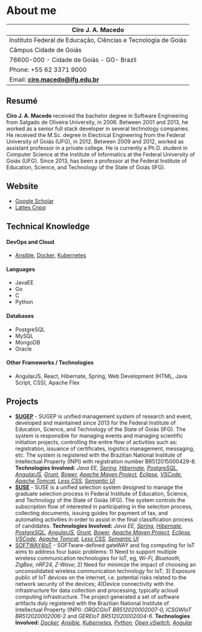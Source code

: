 # About me 

|Ciro J. A. Macedo                                            |
| ----------------------------------------------------------- |
|Instituto Federal de Educação, Ciências e Tecnologia de Goiás|
|Câmpus Cidade de Goiás                                       |
|76600-000 - Cidade de Goiás - GO- Brazil                     |
|Phone: +55 62 3371 9000                                      |
|Email: <b>ciro.macedo@ifg.edu.br</b>                         |
## Resumé
<b>Ciro J. A. Macedo</b> received the bachelor degree in Software Engineering from Salgado de Oliveira University, in 2006. Between 2001 and 2013, he worked as a senior full stack  developer in several technology companies. He received the M.Sc. degree in Electrical Engineering from the Federal University of Goiás (UFG), in 2012. Between 2009 and 2012, worked as assistant professor in a private college. He is currently a Ph.D. student in Computer Science at the Institute of Informatics at the Federal University of Goiás (UFG). Since 2013, has been a professor at the Federal Institute of Education, Science, and Technology of the State of Goiás (IFG).

## Website
- [Google Scholar](https://scholar.google.com.br/citations?user=GMxi-B8AAAAJ)
- [Lattes Cnpq](http://lattes.cnpq.br/7461921402514789)

## Technical Knowledge
#### DevOps and Cloud
- [Ansible](https://www.ansible.com/), [Docker](https://www.docker.com/), [Kubernetes](https://kubernetes.io/)
#### Languages
- JavaEE 
- Go 
- C 
- Python
#### Databases
- PostgreSQL
- MySQL
- MongoDB
- Oracle
#### Other Frameworks / Technologies
- AngularJS, React, Hibernate, Spring, Web Development (HTML, Java Script, CSS), Apache Flex 

## Projects
- <b>[SUGEP](https://sugep.ifg.edu.br/eventos/#/)</b> - SUGEP is unified management system of research and event, developed and maintained since 2013 for the Federal Institute of Education, Science, and Technology of the State of Goiás (IFG). The system is responsible for managing events and managing scientific initiation projects, controlling the entire flow of activities such as: registration, issuance of certificates, logistics management, messaging, etc. The system is registered with the Brazilian National Institute of Intellectual Property (INPI) with registration number BR512015000429-8. __Technologies Involved:__ *Java EE, [Spring](https://spring.io), [Hibernate](https://hibernate.org/), [PostgreSQL](https://www.postgresql.org/), [AngularJS](https://angularjs.org/), [Grunt](https://gruntjs.com/), [Bower](https://bower.io/), [Apache Maven Project](https://maven.apache.org/what-is-maven.html), [Eclipse](https://www.eclipse.org/), [VSCode](https://code.visualstudio.com/), [Apache Tomcat](https://tomcat.apache.org/), [Less CSS](https://lesscss.org/), [Semantic UI](https://semantic-ui.com/)*
- <b>[SUSE](http://suse.ifg.edu.br/suse/#/)</b> - SUSE is a unified selection system designed to manage the graduate selection process in Federal Institute of Education, Science, and Technology of the State of Goiás (IFG). The system controls the subscription flow of interested in participating in the selection process, collecting documents, issuing guides for payment of tax, and automating activities in order to assist in the final classification process of candidates. __Technologies Involved:__ *Java EE, [Spring](https://spring.io), [Hibernate](https://hibernate.org/), [PostgreSQL](https://www.postgresql.org/), [AngularJS](https://angularjs.org/), [Grunt](https://gruntjs.com/), [Bower](https://bower.io/), [Apache Maven Project](https://maven.apache.org/what-is-maven.html), [Eclipse](https://www.eclipse.org/), [VSCode](https://code.visualstudio.com/), [Apache Tomcat](https://tomcat.apache.org/), [Less CSS](https://lesscss.org/), [Semantic UI](https://semantic-ui.com/)*
- [SOFTWAY4IoT](https://github.com/sw4iot) - SOFTware-defined gateWAY and fog computing for IoT aims to address four basic problems: 1) Need to support multiple wireless communication technologies for IoT, eg, *Wi-Fi, Bluetooth, ZigBee, nRF24, Z-Wave*; 2) Need for minimize the impact of choosing an unconsolidated wireless communication technology for IoT; 3) Exposure public of IoT devices on the internet, i.e. potential risks related to the network security of the devices; 4)Device connectivity with the infrastructure for data collection and processing, typically acloud computing infrastructure. The project generated a set of software artifacts duly registered with the Brazilian National Institute of Intellectual Property (INPI): _ORQCGIoT BR512020002007-0, ICSGWIoT BR512020002006-2_ and _GEREIoT BR512020002004-6_. __Technologies Involved:__ *[Docker](https://www.docker.com/), [Ansible](https://www.ansible.com/), [Kubernetes](https://kubernetes.io/), [Python](https://www.python.org/), [Open vSwitch](https://www.openvswitch.org/), [Angular](https://angular.io/)*
